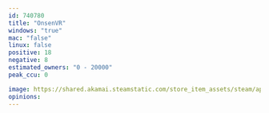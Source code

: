 ```yaml
---
id: 740780
title: "OnsenVR"
windows: "true"
mac: "false"
linux: false
positive: 18
negative: 8
estimated_owners: "0 - 20000"
peak_ccu: 0

image: https://shared.akamai.steamstatic.com/store_item_assets/steam/apps/740780/header.jpg?t=1699421791
opinions:
---
```

